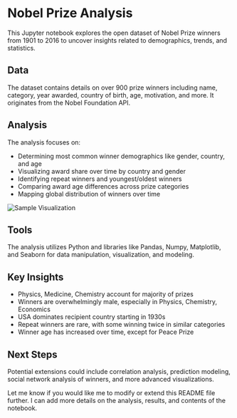 # Nobel Prize Analysis 

This Jupyter notebook explores the open dataset of Nobel Prize winners from 1901 to 2016 to uncover insights related to demographics, trends, and statistics.

## Data

The dataset contains details on over 900 prize winners including name, category, year awarded, country of birth, age, motivation, and more. It originates from the Nobel Foundation API.

## Analysis

The analysis focuses on:

- Determining most common winner demographics like gender, country, and age
- Visualizing award share over time by country and gender
- Identifying repeat winners and youngest/oldest winners 
- Comparing award age differences across prize categories
- Mapping global distribution of winners over time

![Sample Visualization](sample_visualization.png)

## Tools 

The analysis utilizes Python and libraries like Pandas, Numpy, Matplotlib, and Seaborn for data manipulation, visualization, and modeling.

## Key Insights

- Physics, Medicine, Chemistry account for majority of prizes
- Winners are overwhelmingly male, especially in Physics, Chemistry, Economics
- USA dominates recipient country starting in 1930s
- Repeat winners are rare, with some winning twice in similar categories 
- Winner age has increased over time, except for Peace Prize

## Next Steps

Potential extensions could include correlation analysis, prediction modeling, social network analysis of winners, and more advanced visualizations.

Let me know if you would like me to modify or extend this README file further. I can add more details on the analysis, results, and contents of the notebook.
